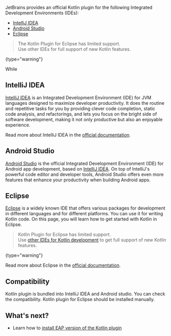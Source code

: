 [//]: # (title: IDEs for Kotlin development)
[//]: # (description: Learn what IDE you could choose for Kotlin development.)

JetBrains provides an official Kotlin plugin for the following Integrated Development Environments (IDEs):

* [IntelliJ IDEA](#intellij-idea)
* [Android Studio](#android-studio)
* [Eclipse](#eclipse)

> The Kotlin Plugin for Eclipse has limited support.  
> Use other IDEs for full support of new Kotlin features.
>
{type="warning"}

While 

## IntelliJ IDEA

[IntelliJ IDEA](https://www.jetbrains.com/idea/download/) is an Integrated Development Environment (IDE) for JVM languages designed to maximize developer productivity.
It does the routine and repetitive tasks for you by providing clever code completion, static code analysis, and refactorings, and lets you focus on the bright side of software development, making it not only productive but also an enjoyable experience.

Read more about IntelliJ IDEA in the [official documentation](https://www.jetbrains.com/help/idea/discover-intellij-idea.html).

## Android Studio

[Android Studio](https://developer.android.com/studio) is the official Integrated Development Environment (IDE) for Android app development, based on [IntelliJ IDEA](https://www.jetbrains.com/idea/). 
On top of IntelliJ's powerful code editor and developer tools, Android Studio offers even more features that enhance your productivity when building Android apps.


## Eclipse

[Eclipse](https://www.eclipse.org/downloads/) is a widely known IDE that offers various packages for development in
different languages and for different platforms. You can use it for writing Kotlin code. On this page, you will learn
how to get started with Kotlin in Eclipse.

> Kotlin Plugin for Eclipse has limited support.  
> Use [other IDEs for Kotlin development](ide-overview.md) to get full support of new Kotlin features.
>
{type="warning"}

Read more about Eclipse in the [official documentation](https://www.eclipse.org/documentation/).

## Compatibility

Kotlin plugin is bundled into IntelliJ IDEA and Android studio. You can check the compatibility.
Kotlin plugin for Eclipse should be installed manually.

## What's next?

* Learn how to [install EAP version of the Kotlin plugin](install-eap-plugin.md)